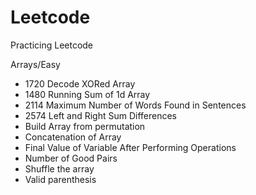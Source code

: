 # Leetcode
Practicing Leetcode

Arrays/Easy
* 1720 Decode XORed Array
* 1480 Running Sum of 1d Array
* 2114 Maximum Number of Words Found in Sentences
* 2574 Left and Right Sum Differences
* Build Array from permutation
* Concatenation of Array
* Final Value of Variable After Performing Operations
* Number of Good Pairs
* Shuffle the array
* Valid parenthesis
